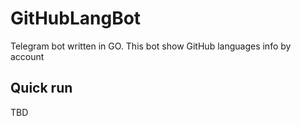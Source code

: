 # GitHubLangBot

Telegram bot written in GO. This bot show GitHub languages info by account

## Quick run

TBD